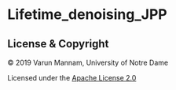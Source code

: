 # Lifetime_denoising_JPP




## License & Copyright
© 2019 Varun Mannam, University of Notre Dame

Licensed under the [Apache License 2.0](https://github.com/varunmannam/Lifetime_denoising_JPP/blob/master/LICENSE)
